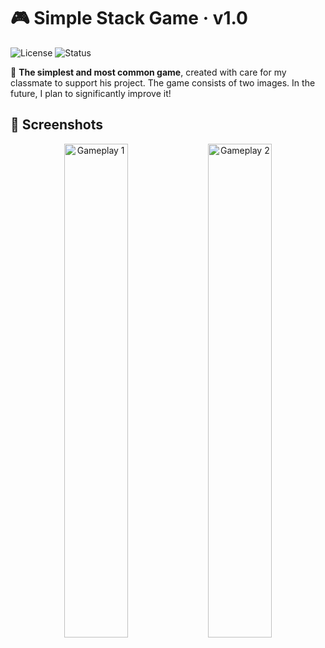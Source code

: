 # 🎮 Simple Stack Game · v1.0
![License](https://img.shields.io/badge/License-MIT-green.svg)
![Status](https://img.shields.io/badge/Status-Complete-brightgreen)

🌟 **The simplest and most common game**, created with care for my classmate to support his project. The game consists of two images. In the future, I plan to significantly improve it!

## 📸 Screenshots
<div align="center">
  <img src="https://github.com/user-attachments/assets/0d899bdc-a782-4419-96f5-47beae5c5949" width="45%" alt="Gameplay 1">
  <img src="https://github.com/user-attachments/assets/b495f361-4df9-4973-9c4e-4ea9b70bf7bb" width="45%" alt="Gameplay 2">
</div>



